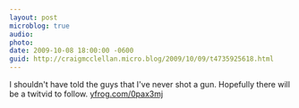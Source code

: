```yaml
---
layout: post
microblog: true
audio: 
photo: 
date: 2009-10-08 18:00:00 -0600
guid: http://craigmcclellan.micro.blog/2009/10/09/t4735925618.html
---
```

I shouldn't have told the guys that I've never shot a gun. Hopefully there will be a twitvid to follow.  [yfrog.com/0pax3mj](http://yfrog.com/0pax3mj)

